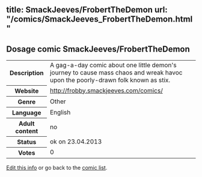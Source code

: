 title: SmackJeeves/FrobertTheDemon
url: "/comics/SmackJeeves_FrobertTheDemon.html"
---
Dosage comic SmackJeeves/FrobertTheDemon
-----------------------------------------

<p id="msg"></p>
<script type="text/javascript">
if (window.location.search === '?edit_info_mail=sent_ok') {
  var elem = document.getElementById("msg");
  elem.innerHTML = 'Edited information sucessfully sent.';
  elem.className = 'ok';
}
</script>
<table class="comicinfo">
<tr>
<th>Description</th><td>A gag-a-day comic about one little demon's journey to cause mass chaos and wreak havoc upon the poorly-drawn folk known as stix.</td>
</tr>
<tr>
<th>Website</th><td><a href="http://frobby.smackjeeves.com/comics/">http://frobby.smackjeeves.com/comics/</a></td>
</tr>
<tr>
<th>Genre</th><td>Other</td>
</tr>
<tr>
<th>Language</th><td>English</td>
</tr>
<tr>
<th>Adult content</th><td>no</td>
</tr>
<tr>
<th>Status</th><td>ok on 23.04.2013</td>
</tr>
<tr>
<th>Votes</th><td>0</td>
</tr>
</table>

[Edit this info](SmackJeeves_FrobertTheDemon_edit.html) or go back to the [comic list](../comic-index.html).
